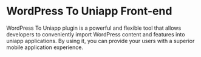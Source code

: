  # WordPress To Uniapp Front-end 

WordPress To Uniapp plugin is a powerful and flexible tool that allows developers to conveniently import WordPress content and features into uniapp applications. By using it, you can provide your users with a superior mobile application experience.
